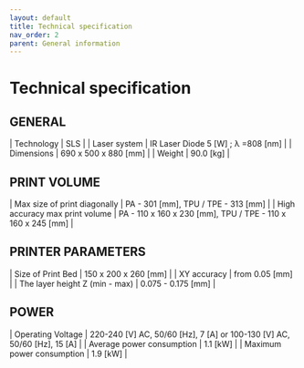 ```yaml
---
layout: default
title: Technical specification
nav_order: 2
parent: General information
---
```

<h1> Technical specification </h1>

<h2> GENERAL </h2>

| Technology                          |          SLS                                        |
| Laser system                        |          IR Laser Diode 5 [W] ; λ =808 [nm]         |
| Dimensions                          |          690 x 500 x 880 [mm]                       |
| Weight                              |           90.0 [kg]                                 |

<h2> PRINT VOLUME </h2>

| Max size of print diagonally               |         PA - 301 [mm], TPU / TPE - 313 [mm]        |
| High accuracy max print volume             |           PA - 110 x 160 x 230 [mm], TPU / TPE - 110 x 160 x 245 [mm]        |


<h2> PRINTER PARAMETERS </h2>

| Size of Print Bed                         |          150 x 200 x 260 [mm]       |
| XY accuracy                               |          from 0.05 [mm]             |
| The layer height Z (min - max)            |         0.075 - 0.175 [mm]          |


<h2> POWER </h2>
 
| Operating Voltage                  |      220-240 [V] AC, 50/60 [Hz], 7 [A] or 100-130 [V] AC, 50/60 [Hz], 15 [A]        |
| Average power consumption          |        1.1 [kW]                                                                     |
| Maximum power consumption          |        1.9 [kW]                                                                     |

